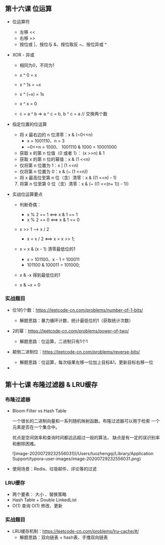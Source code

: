 ## 第十六课 位运算

- 位运算符
  - 左移  <<
  - 右移  >>
  - 按位或 |、按位与 &、按位取反 ~、按位异或 ^

- XOR - 异或

  - 相同为0，不同为1
  - x ^ 0 = x
  - x ^ 1s = ~x
  - x ^ (~x) = 1s
  - x ^ x = 0

  - c = a ^ b => a ^ c = b, b ^ c = a    // 交换两个数


- 指定位置的位运算
  - 将 x 最右边的 n 位清零：x & (~0<<n)
    - x = 1001110、n = 3
    - ~0<<n = 1000、 1001110 & 1000 = 10001000
  - 获取 x 的第 n 位值（0 或者 1）： (x >>n) & 1
  - 获取 x 的第 n 位的幂值：x & (1 <<n)
  - 仅将第 n 位置为 1：x | (1 <<n)
  - 仅将第 n 位置为 0：x & (~ (1 <<n))
  - 将 x 最高位至第 n 位（含）清零：x & ((1 <<n) - 1)
  7. 将第 n 位至第 0 位（含）清零：x & (~ ((1 <<(n+ 1)) - 1))

- 实战位运算要点

  - 判断奇偶：
    - x % 2 == 1  <==> x & 1 == 1
    - x % 2 == 0  <==> x & 1 == 0
  - x >> 1  -->  x / 2
    - x = x / 2  <==>  x = x >> 1;
  - x = x & (x - 1) 清零最低位的1
    - x = 101100、x - 1 = 100011
    - 101100 & 100011 = 101000;

  - x & -x 得到最低位的1
  - x & ~x = 0

### 实战题目

- 位1的个数：https://leetcode-cn.com/problems/number-of-1-bits/
  - 解题思路：暴力循环计数、统计最低位的1（获取统计次数）

- 2的幂：https://leetcode-cn.com/problems/power-of-two/
  - 解题思路：位运算，二进制只有1个1

- 颠倒二进制位：https://leetcode-cn.com/problems/reverse-bits/
  - 解题思路：位运算，每次结果左移一位加上目标&1，更新目标右移一位
- 

## 第十七课 布隆过滤器 & LRU缓存

### 布隆过滤器

- Bloom Filter vs Hash Table

  一个很长的二进制向量和一系列随机映射函数。布隆过滤器可以用于检索 一个元素是否在一个集合中。

  优点是空间效率和查询时间都远远超过一般的算法， 缺点是有一定的误识别率和删除困难。

  ![image-20200729232556031](/Users/luozhengqi/Library/Application Support/typora-user-images/image-20200729232556031.png)

- 使用场景：Redis、垃圾邮件、评论等的过滤

### LRU缓存

- 两个要素： 大小 、替换策略
-  Hash Table + Double LinkedList
-  O(1) 查询 O(1) 修改、更新

### 实战题目

- LRU缓存机制：https://leetcode-cn.com/problems/lru-cache/#/
  - 解题思路：双向链表 + hash表、手撸双向链表